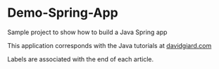 # Demo-Spring-App

Sample project to show how to build a Java Spring app

This application corresponds with the Java tutorials at [davidgiard.com](https://davidgiard.com)

Labels are associated with the end of each article.

